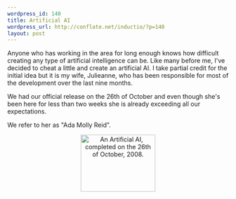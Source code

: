 ```yaml
--- 
wordpress_id: 140
title: Artificial AI
wordpress_url: http://conflate.net/inductio/?p=140
layout: post
---
```

Anyone who has working in the area for long enough knows how difficult creating any type of artificial intelligence can be. Like many before me, I've decided to cheat a little and create an artificial AI. I take partial credit for the initial idea but it is my wife, Julieanne, who has been responsible for most of the development over the last nine months. 

We had our official release on the 26th of October and even though she's been here for less than two weeks she is already exceeding all our expectations. 

We refer to her as "Ada Molly Reid".

<center>
<a href="http://conflate.net/inductio/wp-content/uploads/2008/11/ada.jpg"><img src="http://conflate.net/inductio/wp-content/uploads/2008/11/ada.jpg" alt="An Artificial AI, completed on the 26th of October, 2008." title="Ada Molly Reid" width="170" height="130" class="size-full wp-image-141" /></a></center>

